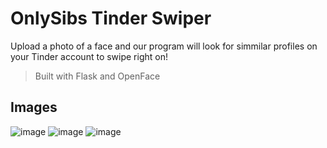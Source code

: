 # OnlySibs Tinder Swiper 
Upload a photo of a face and our program will look for simmilar profiles on your Tinder account to swipe right on!

> Built with Flask and OpenFace


## Images 

![image](./readmeimages/homepage.png)
![image](./readmeimages/homepage2.png)
![image](./readmeimages/inAction.png)



